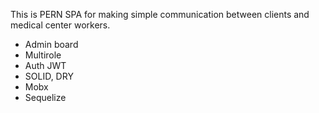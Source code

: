 This is PERN SPA for making simple communication between clients and medical center workers.
- Admin board
- Multirole
- Auth JWT
- SOLID, DRY
- Mobx
- Sequelize
